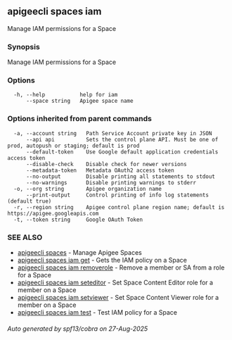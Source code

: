 ## apigeecli spaces iam

Manage IAM permissions for a Space

### Synopsis

Manage IAM permissions for a Space

### Options

```
  -h, --help           help for iam
      --space string   Apigee space name
```

### Options inherited from parent commands

```
  -a, --account string   Path Service Account private key in JSON
      --api api          Sets the control plane API. Must be one of prod, autopush or staging; default is prod
      --default-token    Use Google default application credentials access token
      --disable-check    Disable check for newer versions
      --metadata-token   Metadata OAuth2 access token
      --no-output        Disable printing all statements to stdout
      --no-warnings      Disable printing warnings to stderr
  -o, --org string       Apigee organization name
      --print-output     Control printing of info log statements (default true)
  -r, --region string    Apigee control plane region name; default is https://apigee.googleapis.com
  -t, --token string     Google OAuth Token
```

### SEE ALSO

* [apigeecli spaces](apigeecli_spaces.md)	 - Manage Apigee Spaces
* [apigeecli spaces iam get](apigeecli_spaces_iam_get.md)	 - Gets the IAM policy on a Space
* [apigeecli spaces iam removerole](apigeecli_spaces_iam_removerole.md)	 - Remove a member or SA from a role for a Space
* [apigeecli spaces iam seteditor](apigeecli_spaces_iam_seteditor.md)	 - Set Space Content Editor role for a member on a Space
* [apigeecli spaces iam setviewer](apigeecli_spaces_iam_setviewer.md)	 - Set Space Content Viewer role for a member on a Space
* [apigeecli spaces iam test](apigeecli_spaces_iam_test.md)	 - Test IAM policy for a Space

###### Auto generated by spf13/cobra on 27-Aug-2025
